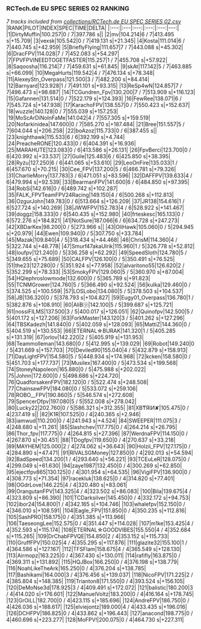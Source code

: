 ### RCTech.de EU SPEC SERIES 02 RANKING
*7 tracks included from [collections/RCTech.de EU SPEC SERIES 02.csv](/collections/RCTech.de%20EU%20SPEC%20SERIES%2002.csv)*
|RANK|PILOT|INDEX|SPEC|TIME|DELTA|
|:---:|:---|:---:|:---:|:---:|---:|
|1|DirtyMuffin|100.257|0 / 7|397.786 s||
|2|mv|104.214|6 / 7|413.495 s|+15.709|
|3|vexsk|105.542|0 / 7|419.131 s|+21.345|
|4|Kosta|111.014|6 / 7|440.745 s|+42.959|
|5|BrieflyFlying|111.657|7 / 7|443.088 s|+45.302|
|6|DracFPV|114.028|7 / 7|452.083 s|+54.297|
|7|FPVFPVINEEDTOGETFASTER|115.257|1 / 7|455.708 s|+57.922|
|8|Saqoosha|116.214|7 / 7|459.631 s|+61.845|
|9|skAt|117.142|5 / 7|463.885 s|+66.099|
|10|MegaHurts|119.542|4 / 7|476.134 s|+78.348|
|11|AlexeyStn_Overpass|121.500|3 / 7|482.200 s|+84.414|
|12|Barnyard|123.928|1 / 7|491.101 s|+93.315|
|13|ReSp4wN|124.857|7 / 7|496.473 s|+98.687|
|14|TCGundren_Fpv|130.200|7 / 7|513.909 s|+116.123|
|15|Gafannen|131.514|0 / 7|522.179 s|+124.393|
|16|FewRee|138.071|6 / 7|545.724 s|+147.938|
|17|KarachoFPV|138.557|0 / 7|550.423 s|+152.637|
|18|wuzzle|140.128|0 / 7|555.039 s|+157.253|
|19|MoScArDiNoInFaMe|141.042|4 / 7|557.305 s|+159.519|
|20|Nofarkinidea|147.600|0 / 7|585.270 s|+187.484|
|21|Bree|151.557|5 / 7|604.044 s|+206.258|
|22|boAzoz|115.733|0 / 6|387.455 s||
|23|knighthawk|115.533|6 / 6|392.199 s|+4.744|
|24|PreacheRONE|120.433|0 / 6|404.391 s|+16.936|
|25|MARAHUTE|123.083|0 / 6|413.586 s|+26.131|
|26|FpvBerci|123.700|0 / 6|420.992 s|+33.537|
|27|Guile|125.483|6 / 6|425.850 s|+38.395|
|28|Ryżu|127.250|6 / 6|441.065 s|+53.610|
|29|LeoOnFire|135.033|1 / 6|457.670 s|+70.215|
|30|Cee_FPV|137.200|5 / 6|466.781 s|+79.326|
|31|CharlieMorry|137.783|3 / 6|471.051 s|+83.596|
|32|DAFFPV|139.633|4 / 6|479.994 s|+92.539|
|33|BearmanFPV|141.600|6 / 6|484.850 s|+97.395|
|34|RobSi|142.616|0 / 6|489.742 s|+102.287|
|35|FALK_FPVTeamFPV24Racing|149.150|4 / 6|500.268 s|+112.813|
|36|OzgurJohn|149.783|0 / 6|513.664 s|+126.209|
|37|JR138|154.616|1 / 6|527.724 s|+140.269|
|38|JWWFPV|152.783|4 / 6|528.922 s|+141.467|
|39|doggz|158.333|0 / 6|540.435 s|+152.980|
|40|frteskesc|165.133|0 / 6|572.276 s|+184.821|
|41|NotSure|187.066|6 / 6|634.728 s|+247.273|
|42|XBDarKex|98.200|0 / 5|273.966 s||
|43|OliHawk|105.060|0 / 5|294.945 s|+20.979|
|44|Ewen|109.940|0 / 5|307.750 s|+33.784|
|45|Mazak|109.840|4 / 5|318.434 s|+44.468|
|46|ChrisM|114.360|4 / 5|322.744 s|+48.778|
|47|Smurf47akaUlrik|115.960|1 / 5|326.778 s|+52.812|
|48|loufpv|121.240|0 / 5|336.258 s|+62.292|
|49|SpeedSloth|124.780|5 / 5|349.655 s|+75.689|
|50|CALFPV|126.100|0 / 5|350.491 s|+76.525|
|51|the23|127.280|0 / 5|351.924 s|+77.958|
|52|alvaritono55|126.620|2 / 5|352.299 s|+78.333|
|53|SmokyFPV|129.060|5 / 5|360.970 s|+87.004|
|54|HQlephroslowmode|132.600|0 / 5|365.789 s|+91.823|
|55|TCNMGrower|124.760|5 / 5|366.490 s|+92.524|
|56|kulka|129.460|0 / 5|374.525 s|+100.559|
|57|LOSLobo|134.080|5 / 5|378.503 s|+104.537|
|58|JB|136.320|0 / 5|378.793 s|+104.827|
|59|Eugy01_Overpass|136.780|1 / 5|382.876 s|+108.910|
|60|AliB㋡|142.100|5 / 5|399.687 s|+125.721|
|61|nossiFILMS|137.500|3 / 5|400.017 s|+126.051|
|62|Quinofpv|142.500|5 / 5|401.172 s|+127.206|
|63|ForkMaster|143.120|3 / 5|401.262 s|+127.296|
|64|TBSKadezh|141.840|0 / 5|402.059 s|+128.093|
|65|MattiZ|144.360|0 / 5|404.519 s|+130.553|
|66|ETERNAL☆BURAK|141.320|1 / 5|405.285 s|+131.319|
|67|orlov|142.220|2 / 5|405.919 s|+131.953|
|68|Teammolleman|143.680|0 / 5|412.995 s|+139.029|
|69|Robot|149.240|0 / 5|431.669 s|+157.703|
|70|Deviled90|155.040|4 / 5|432.879 s|+158.913|
|71|DayLightFPV|154.580|5 / 5|448.934 s|+174.968|
|72|kcken|158.580|0 / 5|451.703 s|+177.737|
|73|Musilex|167.400|0 / 5|473.534 s|+199.568|
|74|StoneyNapoleon|165.880|0 / 5|475.988 s|+202.022|
|75|Johnn|172.600|0 / 5|498.686 s|+224.720|
|76|QuadforsakenFPV|182.120|0 / 5|522.474 s|+248.508|
|77|ChainsawFPV|184.080|0 / 5|533.072 s|+259.106|
|78|ROBO__FPV|190.860|5 / 5|546.574 s|+272.608|
|79|SpencerDfpv|197.080|5 / 5|552.008 s|+278.042|
|80|Lucky22|202.760|0 / 5|586.321 s|+312.355|
|81|XB₸ЯIИ✘|105.475|0 / 4|237.419 s||
|82|K1R|107.525|0 / 4|240.365 s|+2.946|
|83|iamwud|110.200|0 / 4|241.943 s|+4.524|
|84|SWEEPER|111.075|3 / 4|248.680 s|+11.261|
|85|Slashchev|117.775|0 / 4|264.214 s|+26.795|
|86|Thor_fpv|117.775|0 / 4|264.815 s|+27.396|
|87|WerdnaFPV|114.150|0 / 4|267.870 s|+30.451|
|88|TDogfpv|119.650|0 / 4|270.637 s|+33.218|
|89|MAYHEM|125.000|2 / 4|274.062 s|+36.643|
|90|Holzii_FPV|127.175|0 / 4|284.890 s|+47.471|
|91|RIVALSGMoney|127.850|0 / 4|292.013 s|+54.594|
|92|BadSpeed|134.200|1 / 4|293.640 s|+56.221|
|93|TCEuLeR|128.075|0 / 4|299.049 s|+61.630|
|94|zaye1987|132.450|0 / 4|300.269 s|+62.850|
|95|ejectfpv865|130.125|0 / 4|301.954 s|+64.535|
|96|VigiFPV|136.900|0 / 4|308.773 s|+71.354|
|97|racekluk|138.625|0 / 4|314.820 s|+77.401|
|98|OGdrLove|146.225|4 / 4|320.480 s|+83.061|
|99|OrangutanFPV|143.325|4 / 4|323.502 s|+86.083|
|100|Bila|139.675|4 / 4|323.809 s|+86.390|
|101|TCDarksilver|145.450|0 / 4|332.172 s|+94.753|
|102|ibor24|154.800|1 / 4|342.165 s|+104.746|
|103|whalefpv|152.150|0 / 4|346.010 s|+108.591|
|104|Eagle_FPV|151.850|0 / 4|350.235 s|+112.816|
|105|SashPRO|158.175|0 / 4|351.385 s|+113.966|
|106|TaeseongLee|152.575|0 / 4|351.447 s|+114.028|
|107|m1ke|153.425|4 / 4|352.593 s|+115.174|
|108|ETERNAL☆GOODVIBES|155.550|4 / 4|352.684 s|+115.265|
|109|DrChabFPVQE|154.850|2 / 4|353.152 s|+115.733|
|110|GruffFPV|150.025|4 / 4|355.295 s|+117.876|
|111|glazite32|155.100|1 / 4|364.586 s|+127.167|
|112|TFSFlam|158.675|4 / 4|365.549 s|+128.130|
|113|Airmopz|163.225|0 / 4|367.430 s|+130.011|
|114|rafifly|163.875|0 / 4|369.311 s|+131.892|
|115|HQJBox|166.250|0 / 4|376.198 s|+138.779|
|116|NoahLikeTheArk|165.250|0 / 4|376.204 s|+138.785|
|117|Bashikami|164.000|3 / 4|376.456 s|+139.037|
|118|NicoFPV|171.225|2 / 4|385.804 s|+148.385|
|119|Trianton8|171.550|0 / 4|393.524 s|+156.105|
|120|DeMoNse3d|178.925|3 / 4|409.491 s|+172.072|
|121|balistic|180.200|3 / 4|414.020 s|+176.601|
|122|ManuelVoltz|183.200|0 / 4|416.164 s|+178.745|
|123|GrOiLL|182.700|0 / 4|423.115 s|+185.696|
|124|AndreFPV|186.750|0 / 4|426.036 s|+188.617|
|125|elviejontz|189.000|4 / 4|433.435 s|+196.016|
|126|DCHFPV|186.825|0 / 4|433.862 s|+196.443|
|127|anacond|198.775|0 / 4|460.696 s|+223.277|
|128|MoFPV!|200.075|0 / 4|464.730 s|+227.311|
